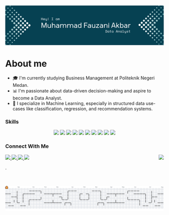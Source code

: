 


![mfauzan](bann-1.png)


# About me
- 🎓 I'm currently studying Business Management at Politeknik Negeri Medan.  
- 📊 I'm passionate about data-driven decision-making and aspire to become a Data Analyst.  
- 🤖 I specialize in Machine Learning, especially in structured data use-cases like classification, regression, and recommendation systems.

### Skills
<p align="center">
<img src="https://img.shields.io/badge/Python-FFD43B?style=for-the-badge&logo=python&logoColor=blue" />
<img src="https://img.shields.io/badge/TensorFlow-FF6F00?style=for-the-badge&logo=tensorflow&logoColor=white" />
<img src="https://img.shields.io/badge/scikit_learn-F7931E?style=for-the-badge&logo=scikit-learn&logoColor=white" />
<img src="https://img.shields.io/badge/Pandas-2C2D72?style=for-the-badge&logo=pandas&logoColor=white" />
<img src="https://img.shields.io/badge/Numpy-777BB4?style=for-the-badge&logo=numpy&logoColor=white" />
<img src="https://img.shields.io/badge/PostgreSQL-green?style=for-the-badge" />
<img src="https://img.shields.io/badge/Jupyter-F37626.svg?&style=for-the-badge&logo=Jupyter&logoColor=white" />
<img src="https://img.shields.io/badge/Streamlit-FF4B4B?style=for-the-badge&logo=Streamlit&logoColor=white" />
<img src="https://img.shields.io/badge/Microsoft_Excel-217346?style=for-the-badge&logo=microsoft-excel&logoColor=white" />
<img src="https://img.shields.io/badge/PowerBI-F2C811?style=for-the-badge&logo=Power%20BI&logoColor=white" />
</p>

### Connect With Me


<p align="left">
  <a href="https://instagram.com/fzna_kbr">
    <img src="https://skillicons.dev/icons?i=instagram" />
  </a>
    <a href="https://www.linkedin.com/in/muhammad-fauzani-akbar-2a5g8/">
    <img src="https://skillicons.dev/icons?i=linkedin" />
  </a>
      <a href="https://www.linkedin.com/in/muhammad-fauzani-akbar-2a5g8/">
    <img src="https://skillicons.dev/icons?i=gmail" />
  </a>
      <a href="https://www.linkedin.com/in/muhammad-fauzani-akbar-2a5g8/">
    <img src="https://skillicons.dev/icons?i=discord" />
  </a>
  <img align="right" height="100" src="https://i.imgflip.com/65efzo.gif"  />
</p>

<p>
  .
</p>

<picture>
  <source media="(prefers-color-scheme: dark)" srcset="https://raw.githubusercontent.com/mfznakbr/mfznakbr/output/pacman-contribution-graph-dark.svg">
  <source media="(prefers-color-scheme: light)" srcset="https://raw.githubusercontent.com/mfznakbr/mfznakbr/output/pacman-contribution-graph.svg">
  <img alt="pacman contribution graph" src="https://raw.githubusercontent.com/mfznakbr/mfznakbr/output/pacman-contribution-graph.svg">
</picture>

